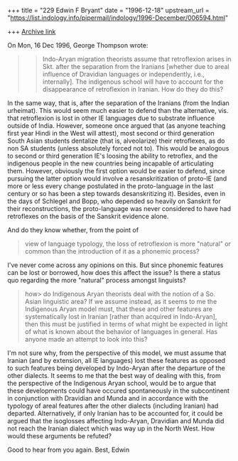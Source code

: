 +++
title = "229 Edwin F Bryant"
date = "1996-12-18"
upstream_url = "https://list.indology.info/pipermail/indology/1996-December/006594.html"

+++
[Archive link](https://list.indology.info/pipermail/indology/1996-December/006594.html)

On Mon, 16 Dec 1996, George Thompson wrote:

>> Indo-Aryan migration theorists assume that retroflexion arises in Skt.
> after the separation from the Iranians [whether due to areal influence of
> Dravidian languages or independently, i.e., internally].  The indigenous
> school will have to account for the disappearance of retroflexion in
> Iranian. How do they do this?  

In the same way, that is, after the separation of the Iranians (from the 
Indian urheimat). This would seem much easier to defend than the
alternative, vis. that retroflexion is lost in other IE languages due to 
substrate influence outside of India.  However, someone once argued that
(as anyone teaching first year Hindi in the West will attest), most second
or third generation South Asian students dentalize (that is, alveolarize)
their retroflexes, as do non SA students (unless absolutely forced not 
to). This would be analogous to second or third generation IE's loosing
the ability to retroflex, and the indigenous people in the new countries
being incapable of articulating them.  However, obviously the first option
would be easier to defend, since pursuing the latter option would involve 
a resanskritization of proto-IE (and more or less every change postulated
in the proto-language in the last century or so has been a step towards
desanskritizing it).  Besides, even in the days of Schlegel and Bopp, who
depended so heavily on Sanskrit for their reconstructions,  the
proto-language was never considered to have had retroflexes on the basis
of the Sanskrit evidence alone.


And do they know whether, from the point of
> view of language typology, the loss of retroflexion is more "natural" or
> common than the introduction of it as a phonemic process?

I've never come across any opinions on this.  But since phonemic features
can be lost or borrowed,  how does this affect the issue?  Is there a
status quo regarding the more "natural" process amongst linguists?  

> how> do Indigenous Aryan theorists deal with the notion of a So. Asian
> linguistic area? If we assume instead, as it seems to me the
> Indigenous Aryan model must, that these and other features are
> systematically lost in Iranian [rather than acquired in Indo-Aryan], then
> this must be justified in terms of what might be expected in light of what
> is known about the behavior of languages in general. Has anyone made an
> attempt to look into this?

I'm not sure why, from the perspective of this model, we must assume that
Iranian (and by extension, all IE languages) lost these features as
opposed to such features being developed by Indo-Aryan after the
departure of the other dialects.  It seems to me that the best way of 
dealing with this, from the perspective of the Indigenous Aryan school,
would be to argue that these developments could have
occured spontaneously in the subcontinent in conjunction with Dravidian
and Munda and in accordance with the typology of areal features after
the other dialects (including Iranian) had departed.  Alternatively, if
only Iranian has to be accounted for, it could be argued that the
isoglosses affecting Indo-Aryan, Dravidian and Munda did not reach the
Iranian dialect which was way up in the North West.  How would these
arguments be refuted?

Good to hear from you again.  Best,  Edwin








